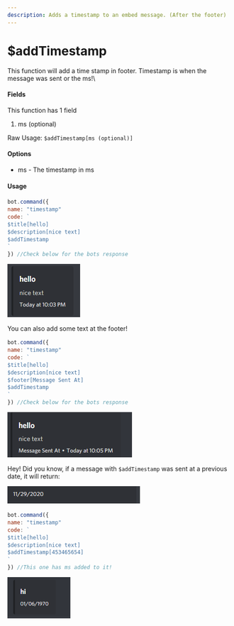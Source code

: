 ```yaml
---
description: Adds a timestamp to an embed message. (After the footer)
---
```


# $addTimestamp

This function will add a time stamp in footer. Timestamp is when the message was sent or the ms!\

#### Fields

This function has 1 field

1. ms \(optional\)

Raw Usage: `$addTimestamp[ms (optional)]`

#### Options

* ms - The timestamp in ms

#### Usage

```javascript
bot.command({
name: "timestamp"
code: `
$title[hello]
$description[nice text]
$addTimestamp
`
}) //Check below for the bots response
```

![](../.gitbook/assets/image%20%2839%29%20%282%29%20%281%29.png)

You can also add some text at the footer!

```javascript
bot.command({
name: "timestamp"
code: `
$title[hello]
$description[nice text]
$footer[Message Sent At]
$addTimestamp
`
}) //Check below for the bots response
```

![](../.gitbook/assets/image%20%2864%29.png)

Hey! Did you know, if a message with `$addTimestamp` was sent at a previous date, it will return:



![The date of when it was sent!](../.gitbook/assets/image%20%2857%29.png)

```javascript
bot.command({
name: "timestamp"
code: `
$title[hello]
$description[nice text]
$addTimestamp[453465654]
`
}) //This one has ms added to it!
```

![Here&apos;s an example!](../.gitbook/assets/image%20%2874%29.png)

